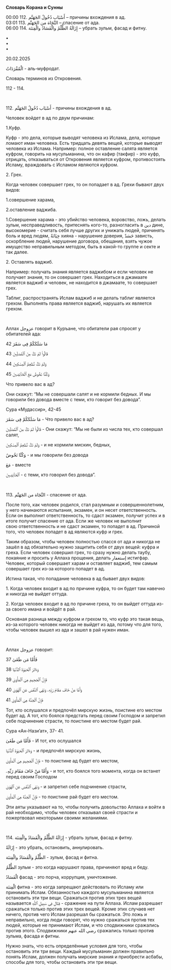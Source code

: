 **Словарь Корана и Сунны**  
  
  
  
00:00 112. أَسْبَاب دُخُولُ الجَهَنَّم – причины вхождения в ад.  
03:01 113. النَّجَاة من الجَهَنَّم – спасение от ада.  
06:00 114. إِزَالَةُ الظُّلْمُ والْفَسَادُ والْفِتنَة – убрать зульм, фасад и фитну.  
  
•  
•  
•  
  
20.02.2025  
  

الْمُفْرَدَاتُ - аль-муфродат.

Словарь терминов из Откровения.

112 - 114.

 

112\. أَسْبَاب دُخُولُ الجَهَنَّم - причины вхождения в ад.

Человек войдет в ад по двум причинам:

1.Куфр.

Куфр - это дела, которые выводят человека из Ислама, дела, которые
ломают иман человека. Есть тридцать девять вещей, которые выводят
человека из Ислама. Например: полное оставление салята является куфром,
говорить на мусульманина, что он кафир (такфир) - это куфр, отрицать,
отказываться от Откровения является куфром, противостоять Исламу,
враждовать с Исламом являются куфром.

2\. Грех.

Когда человек совершает грех, то он попадает в ад. Грехи бывают двух
видов:

1.совершение харама,

2.оставление ваджиба.

1.Совершение харама - это убийство человека, воровство, ложь, делать
зульм, несправедливость, притеснять кого-то, разногласить в دين дине,
высокомерие - считать себя лучше других и унижать людей, причинять боль
и вред людям, خِيَانَةٌ хияна - нарушение доверия, حَسَدٌ зависть, оскорбление
людей, нарушение договора, обещания, взять чужое имущество неправильным
методом, быть в какой-то группе и секте и так далее.

2\. Оставлять ваджиб.

Например: получать знания является ваджибом и если человек не получает
знания, то он совершает грех. Находиться в джамаате является ваджиб и
человек, не находится в джамаате, то совершает грех.

Таблиг, распространять Ислам ваджиб и не делать таблиг является грехом.
Выполнять права является ваджиб, нарушать их является грехом.

 

Аллах عزوجل говорит в Куръане, что обитатели рая спросят у обитателей
ада:

مَا سَلَكَكُمْ فِى سَقَرَ 42

قَالُواْ لَمْ نَكُ مِنَ ٱلْمُصَلِّينَ 43

وَلَمْ نَكُ نُطْعِمُ ٱلْمِسْكِينَ 44

وَكُنَّا نَخُوضُ مَعَ ٱلْخَآئِضِينَ 45

Что привело вас в ад?

Они скажут: “Мы не совершали салят и не кормили бедных. И мы говорили
без довода вместе с теми, кто говорит без довода”.

Сура «Мудассир», 42-45

مَا سَلَكَكُمْ فِى سَقَرَ - Что привело вас в ад?

قَالُواْ لَمْ نَكُ مِنَ ٱلْمُصَلِّينَ - Они скажут: “Мы не были из числа тех, кто
совершал салят,

وَلَمْ نَكُ نُطْعِمُ ٱلْمِسْكِينَ - и не кормили мискин, бедных,

وَكُنَّا نَخُوضُ - и мы говорили без довода

مَعَ - вместе

ٱلْخَآئِضِينَ - с теми, кто говорил без довода”.

 

113\. النَّجَاة من الجَهَنَّم - спасение от ада.

После того, как человек родился, стал разумным и совершеннолетним, у
него начинаются испытания, экзамен, и он несет ответственность. Если он
выполнит ответственность, то сдаст экзамен, получит успех и в итоге
получит спасение от ада. Если же человек не выполнит
свою ответственность и не сдаст экзамен, то попадет в ад. Причиной того,
что человек попадет в ад являются куфр и грех.

Таким образом, чтобы человек полностью спасся от ада и никогда не зашёл
в ад обязательно нужно защитить себя от двух вещей: куфра и греха. Если
человек совершил грех, то сразу нужно делать таубу, покаяние и просить у
Аллаха прощения, делать إستغفار истигфар. Человек, который совершает
харам и оставляет ваджиб, тем самым совершает грех из-за которого
попадет в ад.

Истина такая, что попадание человека в ад бывает двух видов:

1\. Когда человек входит в ад по причине куфра, то он будет там навечно
и никогда не выйдет оттуда.

2\. Когда человек входит в ад по причине греха, то он выйдет оттуда
из-за своего имана и войдёт в рай.

Основная разница между куфром и грехом то, что куфр это такая вещь,
из-за которого человек никогда не выйдет из ада, потому что для того,
чтобы человек вышел из ада и зашел в рай нужен иман.

 

Аллах عزوجل говорит:

فَأَمَّا مَن طَغَىٰ 37

وَءَاثَرَ ٱلْحَيَوٰةَ ٱلدُّنْيَا 38

فَإِنَّ ٱلْجَحِيمَ هِىَ ٱلْمَأْوَىٰ 39

وَأَمَّا مَنْ خَافَ مَقَامَ رَبِّهِۦ وَنَهَى ٱلنَّفْسَ عَنِ ٱلْهَوَىٰ 40

فَإِنَّ ٱلْجَنَّةَ هِىَ ٱلْمَأْوَىٰ 41

Тот, кто ослушался и предпочёл мирскую жизнь, поистине его местом будет
ад. А тот, кто боялся предстать перед своим Господом и запретил себе
подчинение страсти, то поистине его местом будет рай.

Сура «Ан-Нази’ат», 37- 41.

فَأَمَّا مَن طَغَىٰ - И тот, кто ослушался

وَءَاثَرَ ٱلْحَيَوٰةَ ٱلدُّنْيَا - и предпочёл мирскую жизнь,

فَإِنَّ ٱلْجَحِيمَ هِىَ ٱلْمَأْوَىٰ - то поистине ад будет его местом,

وَأَمَّا مَنْ خَافَ مَقَامَ رَبِّهِۦ - и тот, кто боялся того момента, когда он встанет
перед своим Господом

وَنَهَى ٱلنَّفْسَ عَنِ ٱلْهَوَىٰ - и запретил себе подчинение страсти,

فَإِنَّ ٱلْجَنَّةَ هِىَ ٱلْمَأْوَىٰ - то поистине рай будет его местом.

Эти аяты указывают на то, чтобы получить довольство Аллаха и войти в рай
необходимо, чтобы человек отказывал своей страсти и пожертвовал
некоторыми своими желаниями.

 

114\. إِزَالَةُ الظُّلْمُ والْفَسَادُ والْفِتنَة - убрать зульм, фасад и фитну.

إِزَالَةٌ - это убрать, остановить, аннулировать.

الظُّلْمُ والْفَسَادُ والْفِتنَة - зульм, фасад и фитна.

الظُّلْمُ зульм - это когда нарушают права, причиняют вред и беду.

الْفَسَادُ фасад - это порча, коррупция, уничтожение.

الْفِتنَة фитна - это когда запрещают действовать по Исламу или принимать
Ислам. Обязанностью каждого мусульманина является остановить эти три
вещи. Сражаться против этих трех вещей называется قِتَال فِى سَبِيلِ ٱللَّهِ -
сражение на пути Аллаха. Ислам разрешает сражаться только против этих
трех вещей. Кроме этих случаев нет ничего, против чего Ислам разрешал бы
сражаться. Это ложь и неправильно, когда люди говорят, что нужно
сражаться против тех людей, которые не принимают Ислам, и что
сподвижники сражались против этого. Сподвижники رضي الله عنهم сражались
только против зульма, фасада и фитны.

Нужно знать, что есть определённые условия для того, чтобы остановить
эти три вещи. Каждый мусульманин должен правильно понять Ислам, должен
получать мирские знания и приобрести асбабы, способы для того, чтобы
остановить эти три вещи.
